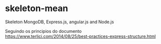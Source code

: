 # skeleton-mean
Skeleton MongoDB, Express.js, angular.js and Node.js


Seguindo os principios do documento https://www.terlici.com/2014/08/25/best-practices-express-structure.html